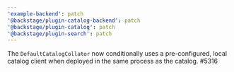 ```yaml
---
'example-backend': patch
'@backstage/plugin-catalog-backend': patch
'@backstage/plugin-catalog': patch
'@backstage/plugin-search': patch
---
```


The `DefaultCatalogCollator` now conditionally uses a pre-configured, local catalog client when deployed in the same process as the catalog. #5316
